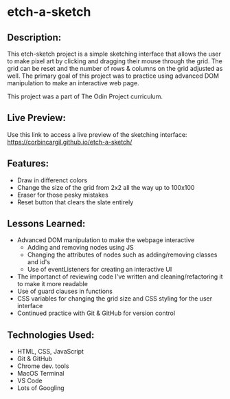 # etch-a-sketch

## Description:

This etch-sketch project is a simple sketching interface that allows the user to make pixel art by clicking and dragging their mouse through the grid. The grid can be reset and the number of rows & columns on the grid adjusted as well. The primary goal of this project was to practice using advanced DOM manipulation to make an interactive web page.

This project was a part of The Odin Project curriculum. 

## Live Preview: 

Use this link to access a live preview of the sketching interface: https://corbincargil.github.io/etch-a-sketch/

## Features: 

* Draw in differenct colors
* Change the size of the grid from 2x2 all the way up to 100x100
* Eraser for those pesky mistakes
* Reset button that clears the slate entirely

## Lessons Learned:

* Advanced DOM manipulation to make the webpage interactive
  * Adding and removing nodes using JS
  * Changing the attributes of nodes such as adding/removing classes and id's
  * Use of eventListeners for creating an interactive UI
* The importanct of reviewing code I've written and cleaning/refactoring it to make it more readable 
* Use of guard clauses in functions
* CSS variables for changing the grid size and CSS styling for the user interface
* Continued practice with Git & GitHub for version control 

## Technologies Used:

* HTML, CSS, JavaScript
* Git & GitHub
* Chrome dev. tools
* MacOS Terminal
* VS Code
* Lots of Googling

